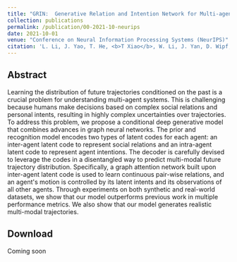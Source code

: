 ```yaml
---
title: "GRIN:  Generative Relation and Intention Network for Multi-agent Trajectory Prediction"
collection: publications
permalink: /publication/00-2021-10-neurips
date: 2021-10-01
venue: "Conference on Neural Information Processing Systems (NeurIPS)"
citation: 'L. Li, J. Yao, T. He, <b>T Xiao</b>, W. Li, J. Yan, D. Wipf, Z. Zhang. <i>In Proceedings of the Thirty-fifth Conference on Neural Information Processing Systems</i>. <b>NeurIPS 2021</b>'
---
```




## Abstract
Learning the distribution of future trajectories conditioned on the past is a crucial problem for understanding multi-agent systems. This is challenging because humans make decisions based on complex social relations and personal intents, resulting in highly complex uncertainties over trajectories. To address this problem, we propose a conditional deep generative model that combines advances in graph neural networks. The prior and recognition model encodes two types of latent codes for each agent: an inter-agent latent code to represent social relations and an intra-agent latent code to represent agent intentions. The decoder is carefully devised to leverage the codes in a disentangled way to predict multi-modal future trajectory distribution. Specifically, a graph attention network built upon inter-agent latent code is used to learn continuous pair-wise relations, and an agent's motion is controlled by its latent intents and its observations of all other agents. Through experiments on both synthetic and real-world datasets, we show that our model outperforms previous work in multiple performance metrics. We also show that our model generates realistic multi-modal trajectories.

## Download
Coming soon
